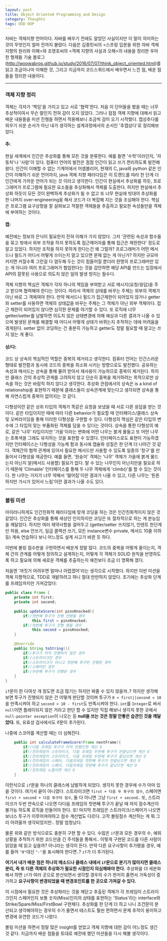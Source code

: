```yaml
---
layout: post
title: Object Oriented Programming and Design
category: Thoughts
tags: OOD OOP
---
```


자바는 객체지향 언어이다. 자바를 배우기 전에도 알았던 사실이지만 이 말이 의미하는 것이 무엇인지 얼마 전까지 몰랐다. 다음은 김종민씨의 <스프링 입문을 위한 자바 객체 지향의 원리와 이해>와 조영호씨의 <객체 지향의 사실과 오해>의 내용을 정리한 우아한 형제들 기술 블로그 (http://woowabros.github.io/study/2016/07/07/think_object_oriented.html)를 읽고 조금이나마 이해한 것, 그리고 지금까지 코드스쿼드에서 배우면서 느낀 점, 배운 점들을 정리한 내용이다.

---

### 객체 지향 정리

객체는 각자가 '책임'을 가지고 있고 서로 '협력'한다. 처음 이 단어들을 봤을 때는 너무 추상적이여서 무슨 말인지 전혀 감이 오지 않았다. 그러나 점점 객체 지향에 대해서 읽고 배운 내용들을 미션 진행을 하면서 적용해보니 조금씩 감이 오기 시작했다. 캡상추다를 외우기 쉬운 순서가 아닌 내가 생각하는 설계과정에서의 순서인 '추캡상다'로 정리해보았다.

#### 추:
현실 세계에서 인간은 추상화를 통해 모든 것을 분류한다. 예를 들면 '수학'이라던지, '자동차'나 '사람'이 있다. 컴퓨터 언어의 발전은 점점 인간이 읽고 쓰기 편리하도록 발전해 왔다. 인간이 이해할 수 없는 기계어에서 어셈블리어, 현재의 C, java와 python 같은 인간이 이해하기 쉬운 언어까지, java 객체 지향 패러다임은 이 트랜드를 따라 한 단계 더 인간에게 가까운 언어가 되는 것 이라고 생각한다. 인간이 현실에서 추상화를 하듯, 프로그래머가 프로그램에 필요한 요소들을 추상화해서 객체를 도출한다. 하지만 현실에서 추상화 하듯이 모든 것이 완벽하게 추상화가 될 수 없고 또 너무 현실에 빗대어 추상화를 한 나머지 over-engineering을 해서 코드가 더 복잡해 지는 것을 조심해야 한다. 핵심은 프로그램 요구상항을 잘 살펴보고 적절한 객체들을 추출하고 필요한 속성들만을 객체에 부여하는 것이다.

#### 캡:
예전에는 정보의 은닉이 필요한지 전혀 이해가 가지 않았다. 그저 '관련된 속성과 함수들을 묶고 밖에서 외부 조작을 하지 못하도록 접근제어자를 통해 접근은 제한한다' 정도로 알고 있었다. 하지만 조작을 하지 못하게 한다는건 왜 그럴까? 프로그래머가 어떤 메서드나 필드가 어디서 어떻게 쓰이는지 알고 있으면 문제 없는 게 아닌가? 하지만 규모마 커지면 커질수록 그런걸 다 염두해 두는 것이 힘들어질 뿐더러 한명의 프로그래머만 있는 게 아니라 여러 프로그래머가 협업한다는 것을 감안하면 해당 API를 만드는 입장에서 API의 잘못된 사용으로 의도치 않은 일의 발생 방지는 필수다. 

객체 지향의 핵심은 객체가 각자 하나의 책임을 부여받고 서로 메시지(요청/응답)을 주고 받으며 협력해야 한다는 것이다. 따라서 객체의 상태를 바꾸는 주체는 외부의 객체가 아닌 바로 그 객체여야 한다. 만약 메서드나 필드가 접근제한이 되어있지 않거나 getter와 setter를 사용하면 객체의 상태값을 바꾸는 주체는 그 객체가 아닌 외부 객체이다. 접근 제한이 되어있지 않다면 심각한 문제를 야기할 수 있다. 또 로직에 너무 getter/setter를 남발하면 의도치 않은 상태변경에 의해 예상과 다른 결과가 나올 수 있으며 발생된 문제를 해결할 때 어디서 어떻게 상태가 바뀌는지 추적하는 데에 어려움을 겪게된다. setter 없이 코딩하는 건 충분히 가능하고 getter도 정말 필요할 때 말고는 쓰지 않는 게 좋다.


#### 상/다:
코드 상 상속의 핵심적인 역할은 중복의 제거라고 생각한다. 컴퓨터 언어는 인간스러운 형태로 발전함과 동시에 코드의 중복을 최소화 시키는 방향으로도 발전했다. 공유하는 속성과 메서드는 상속을 통해 물려 받아서 재사용이 가능하므로 중복이 제거된다. 하지만 클래스 간의 추상적 관계를 고려하지 않고 단순히 중복을 제거하려는 목적으로만 상속을 하는 것은 바람직 하지 않다고 생각한다. 추상화 관점에서의 상속은 is a kind of relationship을 표현하기 때문에 클래스들이 상속관계에 맞는다고 생각되면 상속을 통해 자연스럽게 중복이 없어지는 것 같다.

다형성이란 같은 상위 타입의 객체가 똑같은 요청을 보냈을 때 서로 다른 응답을 받는 것이다. 같은 타입이지만 때에 따라 다른 behavior가 필요할 때 인터페이스/클래스 상속 및 오버라이딩을 통해 이러한 다형성을 구현할 수 있다. 다형성의 핵심은 같은 타입의 변수에 그 타입의 맞는 부품화된 객체를 담을 수 있다는 것이다. 상속을 통한 다형성의 예로, 같은 '나무' 타입이지만 '가을'이라는 변화에 어떤 나무는 붉게 물들고 또 어떤 나무는 초록색을 그래도 유지하는 것을 표현할 수 있겠다. 인터페이스로도 표현이 가능하겠지만 인터페이스는 다형성을 가능케 함과 동시에 캡슐화 성질은 한 단계 더 나아간 것 같다. 객체간의 협력 관계에 있어서 필요한 메서드만 사용할 수 있도록 일종의 '창구'를 만들어서 다형성을 제공한다. 예를 들면, '원숭이' 객체는 '나무' 객체가 가을에 붉게 물드는지 아닌지 알(메서드 사용할) 필요가 없다. 탈 수 있는 나무인지 아닌지만을 필요로 하기 때문에 'Climable' 인터페이스를 통해 두 나무 객체에게 'climb()'를 할 수 있는 것이다. 한 나무는 가지가 너무 약해서 '떨어짐'이란 결과가 나올 수 있고, 다른 나무는 '튼튼하지만 가시가 있어서 느림'이란 결과가 나올 수도 있다.

---

### 볼링 미션

아이러니하게도 인간친화적 패러다임에 맞게 코딩을 하는 것은 인간친화적이지 않은 것 같았다. 인간은 추상화를 통해 세상인 인지하지만 코딩은 또 절차적으로 하는 게 본능임을 깨달았다. 하지만 여러 제약사항을 걸어두고 (getter/setter 쓰지않기, 인덴트 한단계만 허용, else 안쓰기, 일급 콜렉션 쓰기, 모든 instance변수 private, 메서드 10줄 이하 등) 계속 연습하다 보니 어느정도 설계 사고가 바뀐 듯 하다. 

이번에 볼링 점수판을 구현하면서 배운게 정말 많다. 코드의 중복을 어떻게 줄이는지, 객체 간의 관계를 어떻게 정의하고 설계하는지, 어떻게 각 객체가 SOLID 원칙을 반영하도록 하고 필요에 의해 새로운 객체를 추출하는지 예전보다 조금 더 명확해 졌다.

처음엔 '까짓거 어려우면 얼마나 어렵겠어'라는 생각으로 시작했다. 하지만 이번 미션을 객체 지향적으로, TDD로 개발하려고 하니 절대 만만하지 않았다. 초기에는 추상화 단계를 프레임까지만 가져갔었다:

~~~java
public class Frame {
	private int first;
	private int second;
	
	public updateScore(int pinsKnocked){
		if//첫번째 투구가 진행 안됐을 경우
			this.first = pinsKnocked;
		if//첫번째 투구가 진행 됐을 경우
			this.second = pinsKnocked;
	}
	
	@Override
	public String toString(){
		if//투구가 아직 진행되지 않은 경우
		if//스트라이크인 경우
		if//스트라이크가 아니고 첫번째 투구만 진행된 경우
		if//스페어인 경우
		if//두번째 투구가 진행된 경우
	}
}
~~~

`if`문이 한 다여섯 개 정도면 조금 많기는 하지만 봐줄 수 있지 않을까..? 하지만 생각해 보면 투구가 진행되지 않은 건 어떻게 판단할 것이며 투구가 `0 < first||second < 10` 을 만족시켜야 하고 `second > 10 - first`도 만족시켜야 한다. `int`를 `Integer`로 써서 `null`이면 플레이되지 않은 거라고 판단 할 수 있지만 직접 해보니 생각치 못한 곳에서 `null-pointer exception`이 나오는 등 **null을 쓰는 것은 정말 안좋은 습관인 것을 깨달았다.** 또, 유효성 검사에서도 if문이 추가된다. 

나중에 스코어를 계산할 때는 더 심해진다.

~~~java
	public int calculateFrameScore(Frame nextFrame){
		if//다음 프레임 투구가 아직 안됐으면 계산 X
		if//전프레임이 스트라이크, 다음 프레임 두번째 투구가 안끝났으면 계산 X
		if//전프레임이 스트라이크, 다음 프레임 두번재 투구가 끝났으면 계산 O
		if//전프레임이 스페어, 다음프레임 첫번째 투구가 안끝났으면 계산 X
		if//전프레임이 스페어, 다음프레임 첫번째 투구가 끝났으면 계산 O
		if//전프레임 노멀이면 계산 O
	}
~~~
이런식으로 `if`문을 하나의 클래스에 남발하게 되었다. 생각치 못한 경우에 수가 아마 있을 것이다. 여기서 끝이 아니였다. 스트라이크면 `first + 다음 두 투구의 점수`, 스페어면 `first + second + 다음 투구의 점수`, 둘 다 아니면 그냥 `first + second`.. 또, 스트라이크가 두번 연속으로 나오면 다다음 프레임의 첫번째 투구가 끝날 때 까지 점수계산이 불가능 하도록 로직을 만들어야 한다. 또! 마지막 프레임은 스트라이크/스페어가 나오면 보너스 투구가 이루어져야하고 점수 계산법도 다르다. 고작 볼링점수 계산하는 게 뭐 그리 어려울까 생각되었지만.. 정말 엄청났다.

물론 위와 같은 방식으로도 충분히 구현 할 수 있다. 수많은 `if`문과 모든 경우의 수, 예외 상황을 추적하기 위한 코드만큼 긴 주석들을 통해서.. 이렇게 구현된 코드를 다른 사람이 읽었을 때 읽고 싶을까? 아니라는 생각이 든다. 만약 다른 요구사항이 추가됐을 경우, 예를 들어 `"0"`대신 `"-"`을 표시해야 한다면..? `if`가 더 추가된다.

**여기서 내가 배운 점은 하나의 메소드나 클래스 내에서 `if`문으로 분기가 많아지면 클래스 분리, 즉 또 다른 객체의 추상화가 필요한 시점인지 의심해봐야 한다.** 추상화을 더 세분화해서 하면 `if`가 여러 곳으로 분산되면서 생각할 경우의 수가 현저히 줄면서 가독성이 증가하고 **요구사항이 변경되었을 때 변경포인트를 한 곳으로 가져갈 수 있다.**

이 시점에서 필요한 것은 추상화라는 것을 깨닫고 추출된 객체가 각 프레임이 스트라이크인지 스페어인지 보통 숫자(Miss)인지의 상태를 표현하는 'Status'라는 interface와 Strike/Spare/Miss/FirstBowl 구현체다. 추상화를 한 단계 더 하고 나니 조건문이 분산되고 생각해야하는 경우의 수가 줄면서 테스트도 훨씬 편하면서 문제 추적이 용이하고 변경에 유연한 코드가 나왔다. 

볼링 미션을 하면서 정말 많은 insight를 얻었고 객체 지향에 대한 감이 어느정도 생긴 것 같다. 지금까지 배운 점들을 토대로 예전에 했던 미션들을 다시 해볼 생각이다.

